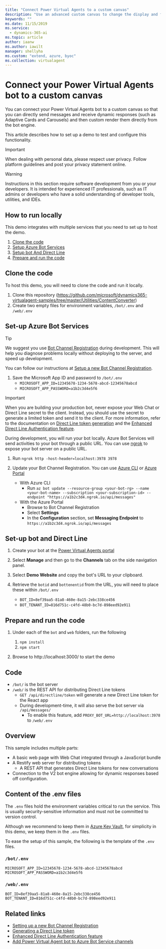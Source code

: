 ```yaml
---
title: "Connect Power Virtual Agents to a custom canvas"
description: "Use an advanced custom canvas to change the display and functionality of your bot (dev coding required)."
keywords: ""
ms.date: 11/15/2019
ms.service:
  - dynamics-365-ai
ms.topic: article
author: iaanw
ms.author: iawilt
manager: shellyha
ms.custom: "extend, azure, byoc"
ms.collection: virtualagent
---
```


# Connect your Power Virtual Agents bot to a custom canvas

You can connect your Power Virtual Agents bot to a custom canvas so that you can directly send messages and receive dynamic responses (such as Adaptive Cards and Carousels) and then custom render them directly from the bot engine. 

This article describes how to set up a demo to test and configure this functionality.

>[!IMPORTANT]
>When dealing with personal data, please respect user privacy. Follow platform guidelines and post your privacy statement online.

>[!WARNING]
>Instructions in this section require software development from you or your developers. It is intended for experienced IT professionals, such as IT admins or developers who have a solid understanding of developer tools, utilities, and IDEs.

## How to run locally

This demo integrates with multiple services that you need to set up to host the demo.

1. [Clone the code](#clone-the-code)
1. [Setup Azure Bot Services](#set-up-azure-bot-services)
1. [Setup bot And Direct Line](#set-up-bot-and-direct-line)
1. [Prepare and run the code](#prepare-and-run-the-code)

## Clone the code

To host this demo, you will need to clone the code and run it locally.

1. Clone this repository (https://github.com/microsoft/dynamics365-virtualagent-samples/tree/master/Utilities/ContentConverter)
1. Create two empty files for environment variables, `/bot/.env` and `/web/.env`

## Set-up Azure Bot Services

>[!TIP]
> We suggest you use [Bot Channel Registration](https://ms.portal.azure.com/#create/Microsoft.BotServiceConnectivityGalleryPackage) during development. This will help you diagnose problems locally without deploying to the server, and speed up development.

You can follow our instructions at [Setup a new Bot Channel Registration](https://docs.microsoft.com/azure/bot-service/bot-service-quickstart-registration?view=azure-bot-service-3.0).

1. Save the Microsoft App ID and password to `/bot/.env`
   -  `MICROSOFT_APP_ID=12345678-1234-5678-abcd-12345678abcd`
   -  `MICROSOFT_APP_PASSWORD=a1b2c3d4e5f6`

>[!IMPORTANT]
>When you are building your production bot, never expose your Web Chat or Direct Line secret to the client. 
>Instead, you should use the secret to generate a limited token and send it to the client. 
>For more information, refer to the documentation on [Direct Line token generation](https://docs.microsoft.com/azure/bot-service/rest-api/bot-framework-rest-direct-line-3-0-authentication?view=azure-bot-service-4.0#generate-token) and the [Enhanced Direct Line Authentication feature](https://blog.botframework.com/2018/09/25/enhanced-direct-line-authentication-features/).

During development, you will run your bot locally. Azure Bot Services will send activities to your bot through a public URL. You can use [ngrok](https://ngrok.com/) to expose your bot server on a public URL.

1. Run `ngrok http -host-header=localhost:3978 3978`

1. Update your Bot Channel Registration. You can use [Azure CLI](https://aka.ms/az-cli) or [Azure Portal](https://portal.azure.com)
   -  With Azure CLI
      -  Run `az bot update --resource-group <your-bot-rg> --name <your-bot-name> --subscription <your-subscription-id> --endpoint "https://a1b2c3d4.ngrok.io/api/messages"`
   -  With the Azure Portal
      -  Browse to Bot Channel Registration
      -  Select **Settings**
      -  In the **Configuration** section, set **Messaging Endpoint** to `https://a1b2c3d4.ngrok.io/api/messages`

## Set-up bot and Direct Line
1. Create your bot at the [Power Virtual Agents portal](https://powerva.microsft.com)

1. Select **Manage** and then go to the **Channels** tab on the side navigation panel.

1. Select **Demo Website** and copy the bot's URL to your clipboard.

1. Retrieve the `botid` and `bottenentid` from the URL, you will need to place these within `/bot/.env`
      -  `BOT_ID=8ef39aa5-81a8-460e-8a15-2ebc338ce456`  
      -  `BOT_TENANT_ID=816d751c-c4fd-48b0-bc7d-898eed92e911`    


## Prepare and run the code

1. Under each of the `bot` and `web` folders, run the following
   1. `npm install`
   1. `npm start`

1. Browse to http://localhost:3000/ to start the demo


## Code

-  `/bot/` is the bot server
-  `/web/` is the REST API for distributing Direct Line tokens
   -  `GET /api/directline/token` will generate a new Direct Line token for the React app
   -  During development-time, it will also serve the bot server via `/api/messages/`
      -  To enable this feature, add `PROXY_BOT_URL=http://localhost:3978` to `/web/.env`

## Overview

This sample includes multiple parts:

-  A basic web page with Web Chat integrated through a JavaScript bundle
-  A Restify web server for distributing tokens
   -  A REST API that generates Direct Line tokens for new conversations
-  Connection to the V2 bot engine allowing for dynamic responses based off configuration.


## Content of the .env files

The `.env` files hold the environment variables critical to run the service. This is usually security-sensitive information and must not be committed to version control. 

Although we recommend to keep them in [Azure Key Vault](https://azure.microsoft.com/services/key-vault/), for simplicity in this demo, we keep them in the `.env` files.

To ease the setup of this sample, the following is the template of the `.env` files.

### `/bot/.env`

```
MICROSOFT_APP_ID=12345678-1234-5678-abcd-12345678abcd
MICROSOFT_APP_PASSWORD=a1b2c3d4e5f6
```

### `/web/.env`

```
BOT_ID=8ef39aa5-81a8-460e-8a15-2ebc338ce456
BOT_TENANT_ID=816d751c-c4fd-48b0-bc7d-898eed92e911 
```


## Related links

-  [Setting up a new Bot Channel Registration](https://docs.microsoft.com/azure/bot-service/bot-service-quickstart-registration?view=azure-bot-service-3.0)
-  [Generating a Direct Line token](https://docs.microsoft.com/azure/bot-service/rest-api/bot-framework-rest-direct-line-3-0-authentication?view=azure-bot-service-4.0#generate-token)
-  [Enhanced Direct Line Authentication feature](https://blog.botframework.com/2018/09/25/enhanced-direct-line-authentication-features/)
-  [Add Power Virtual Agent bot to Azure Bot Service channels](https://docs.microsoft.com/power-virtual-agents/publication-connect-bot-to-azure-bot-service-channels)
